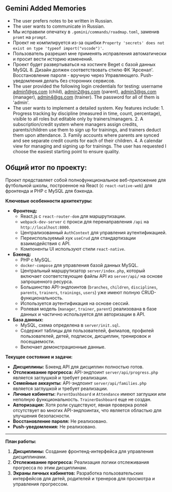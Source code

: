 ## Gemini Added Memories
- The user prefers notes to be written in Russian.
- The user wants to communicate in Russian.
- Мы исправили опечатку в `.gemini/commands/roadmap.toml`, заменив `promt` на `prompt`.
- Проект не компилируется из-за ошибки `Property 'secrets' does not exist on type 'typeof import("vscode")'`.
- Пользователь разрешил мне применять исправления автоматически и просит вести историю изменений.
- Проект будет развертываться на хостинге Beget с базой данных MySQL 8. Дизайн должен соответствовать стилю ФК 'Арсенал'. Восстановление пароля - вручную через Управляющего. Push-уведомления делать без сторонних сервисов.
- The user provided the following login credentials for testing: username admin1@gs.com (child), admin2@gs.com (parent), admin3@gs.com (manager), admin4@gs.com (trainer). The password for all of them is 'admin'.
- The user wants to implement a detailed system. Key features include: 1. Progress tracking by discipline (measured in time, count, percentage), visible to all roles but editable only by trainers/managers. 2. A subscription/credit system where managers assign credits, parents/children use them to sign up for trainings, and trainers deduct them upon attendance. 3. Family accounts where parents are synced and see separate credit counts for each of their children. 4. A calendar view for managing and signing up for trainings. The user has requested I choose the easiest starting point to ensure quality.

## Общий итог по проекту:

Проект представляет собой полнофункциональное веб-приложение для футбольной школы, построенное на React (с `react-native-web`) для фронтенда и PHP с MySQL для бэкенда.

**Ключевые особенности архитектуры:**

*   **Фронтенд:**
    *   React.js с `react-router-dom` для маршрутизации.
    *   `webpack-dev-server` с прокси для перенаправления `/api` на `http://localhost:8000`.
    *   Централизованный `AuthContext` для управления аутентификацией.
    *   Переиспользуемый хук `useCrud` для стандартизации взаимодействия с API.
    *   Компоненты UI используют стили `react-native`.
*   **Бэкенд:**
    *   PHP с MySQL.
    *   `docker-compose` для управления базой данных MySQL.
    *   Центральный маршрутизатор `server/index.php`, который включает соответствующие файлы API из `server/api/` на основе запрошенного ресурса.
    *   Большинство API-эндпоинтов (`branches`, `children`, `disciplines`, `parents`, `trainers`, `trainings`, `users`) уже имеют полную CRUD-функциональность.
    *   Используется аутентификация на основе сессий.
    *   Ролевая модель (`manager`, `trainer`, `parent`) реализована в базе данных и частично используется для авторизации в API.
*   **База данных:**
    *   MySQL, схема определена в `server/init.sql`.
    *   Содержит таблицы для пользователей, филиалов, профилей пользователей, детей, подписок, дисциплин, тренировок и посещаемости.
    *   Включает демонстрационные данные.

**Текущее состояние и задачи:**

*   **Дисциплины:** Бэкенд API для дисциплин полностью готов.
*   **Отслеживание прогресса:** API-эндпоинт `server/api/progress.php` является заглушкой и требует реализации.
*   **Семейные аккаунты:** API-эндпоинт `server/api/families.php` является заглушкой и требует реализации.
*   **Личные кабинеты:** `ParentDashboard` и `Attendance` имеют заглушки или неполную функциональность. `TrainerDashboard` еще не создан.
*   **Авторизация:** Хотя роли существуют, явная проверка ролей отсутствует во многих API-эндпоинтах, что является областью для улучшения безопасности.
*   **Восстановление пароля:** Не реализовано.
*   **Push-уведомления:** Не реализовано.

---

**План работы:**

1.  **Дисциплины:** Создание фронтенд-интерфейса для управления дисциплинами.
2.  **Отслеживание прогресса:** Реализация логики отслеживания прогресса по этим дисциплинам.
3.  **Экраны личных кабинетов:** Разработка пользовательских интерфейсов для детей, родителей и тренеров для просмотра и управления прогрессом.
